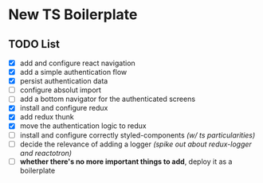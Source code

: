 # New TS Boilerplate

## TODO List

- [x] add and configure react navigation
- [x] add a simple authentication flow
- [x] persist authentication data
- [ ] configure absolut import
- [ ] add a bottom navigator for the authenticated screens
- [x] install and configure redux
- [x] add redux thunk
- [x] move the authentication logic to redux
- [ ] install and configure correctly styled-components _(w/ ts particularities)_
- [ ] decide the relevance of adding a logger _(spike out about redux-logger and reactotron)_
- [ ] **whether there's no more important things to add**, deploy it as a boilerplate
